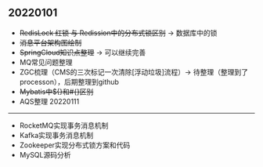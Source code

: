 20220101
--------
* ~~RedisLock 红锁 与 Redission中的分布式锁区别~~ -> 数据库中的锁
* ~~消息平台架构图绘制~~
* ~~SpringCloud知识点整理~~ -> 可以继续完善
* MQ常见问题整理
* ZGC梳理（CMS的三次标记一次清除[浮动垃圾]流程）-> 待整理（整理到了processon），后期整理到github
* ~~Mybatis中${}和#{}区别~~
* AQS整理
20220111
--------
* RocketMQ实现事务消息机制
* Kafka实现事务消息机制
* Zookeeper实现分布式锁方案和代码
* MySQL源码分析